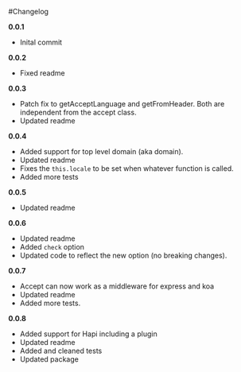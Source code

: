 #Changelog

**0.0.1**

* Inital commit

**0.0.2**

* Fixed readme

**0.0.3**

* Patch fix to getAcceptLanguage and getFromHeader. Both are independent from the accept class.
* Updated readme

**0.0.4**

* Added support for top level domain (aka domain). 
* Updated readme
* Fixes the `this.locale` to be set when whatever function is called.
* Added more tests

**0.0.5**

* Updated readme

**0.0.6**

* Updated readme
* Added `check` option
* Updated code to reflect the new option (no breaking changes).

**0.0.7**

* Accept can now work as a middleware for express and koa
* Updated readme
* Added more tests.

**0.0.8**

* Added support for Hapi including a plugin
* Updated readme
* Added and cleaned tests
* Updated package
